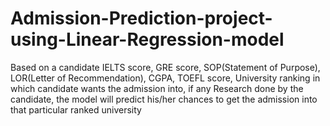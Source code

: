# Admission-Prediction-project-using-Linear-Regression-model
Based on a candidate IELTS score, GRE score, SOP(Statement of Purpose), LOR(Letter of Recommendation), CGPA, TOEFL score, University ranking in which candidate wants the admission into, if any Research done by the candidate, the model will predict his/her chances to get the admission into that particular ranked university
